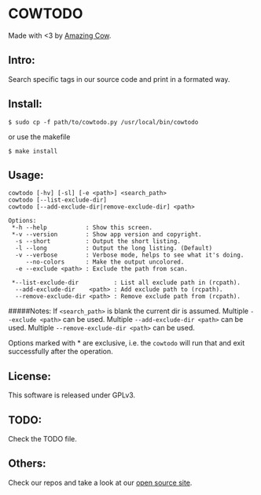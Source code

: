 COWTODO
====

Made with <3 by [Amazing Cow](http://www.amazingcow.com).

<!-- ####################################################################### -->

## Intro:
Search specific tags in our source code and print in a formated way.


<!-- ####################################################################### -->

## Install:
```$ sudo cp -f path/to/cowtodo.py /usr/local/bin/cowtodo```

or use the makefile

```$ make install```


<!-- ####################################################################### -->

## Usage:
```
cowtodo [-hv] [-sl] [-e <path>] <search_path>
cowtodo [--list-exclude-dir]
cowtodo [--add-exclude-dir|remove-exclude-dir] <path>

Options:
 *-h --help           : Show this screen.
 *-v --version        : Show app version and copyright.
  -s --short          : Output the short listing.
  -l --long           : Output the long listing. (Default)
  -v --verbose        : Verbose mode, helps to see what it's doing.
     --no-colors      : Make the output uncolored.
  -e --exclude <path> : Exclude the path from scan.

 *--list-exclude-dir          : List all exclude path in (rcpath).
  --add-exclude-dir    <path> : Add exclude path to (rcpath).
  --remove-exclude-dir <path> : Remove exclude path from (rcpath).
```

#####Notes:
  If ```<search_path>``` is blank the current dir is assumed.
  Multiple ```--exclude <path>``` can be used.
  Multiple ```--add-exclude-dir <path>``` can be used.
  Multiple ```--remove-exclude-dir <path>``` can be used.

  Options marked with * are exclusive, i.e. the ```cowtodo``` will run that
  and exit successfully after the operation.


<!-- ####################################################################### -->

## License:
This software is released under GPLv3.


<!-- ####################################################################### -->

## TODO:
Check the TODO file.


<!-- ####################################################################### -->

## Others:
Check our repos and take a look at our [open source site](http://opensource.amazingcow.com).
